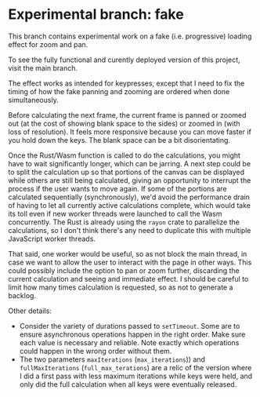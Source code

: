 # Experimental branch: fake

This branch contains experimental work on a fake (i.e. progressive) loading effect for zoom and pan.

To see the fully functional and curently deployed version of this project, visit the main branch.

The effect works as intended for keypresses, except that I need to fix the timing of how the fake panning and zooming are ordered when done simultaneously.

Before calculating the next frame, the current frame is panned or zoomed out (at the cost of showing blank space to the sides) or zoomed in (with loss of resolution). It feels more responsive because you can move faster if you hold down the keys. The blank space can be a bit disorientating.

Once the Rust/Wasm function is called to do the calculations, you might have to wait significantly longer, which can be jarring. A next step could be to split the calculation up so that portions of the canvas can be displayed while others are still being calculated, giving an opportunity to interrupt the process if the user wants to move again. If some of the portions are calculated sequentially (synchronously), we'd avoid the performance drain of having to let all currently active calculations complete, which would take its toll even if new worker threads were launched to call the Wasm concurrently. The Rust is already using the `rayon` crate to parallelize the calculations, so I don't think there's any need to duplicate this with multiple JavaScript worker threads.

That said, one worker would be useful, so as not block the main thread, in case we want to allow the user to interact with the page in other ways. This could possibly include the option to pan or zoom further, discarding the current calculation and seeing and immediate effect. I should be careful to limit how many times calculation is requested, so as not to generate a backlog.

Other details:

- Consider the variety of durations passed to `setTimeout`. Some are to ensure asynchronous operations happen in the right order. Make sure each value is necessary and reliable. Note exactly which operations could happen in the wrong order without them.
- The two parameters `maxIterations` (`max_iterations`)) and `fullMaxIterations` (`full_max_terations`) are a relic of the version where I did a first pass with less maximum iterations while keys were held, and only did the full calculation when all keys were eventually released.
